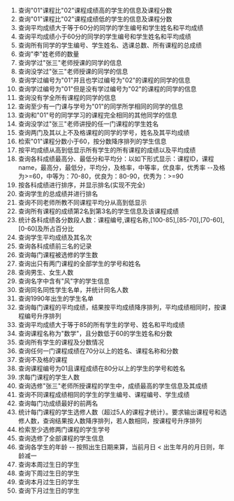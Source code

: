 1. 查询"01"课程比"02"课程成绩高的学生的信息及课程分数
2. 查询"01"课程比"02"课程成绩低的学生的信息及课程分数
3. 查询平均成绩大于等于60分的同学的学生编号和学生姓名和平均成绩
4. 查询平均成绩小于60分的同学的学生编号和学生姓名和平均成绩
5. 查询所有同学的学生编号、学生姓名、选课总数、所有课程的总成绩
6. 查询"李"姓老师的数量 
7. 查询学过"张三"老师授课的同学的信息 
8. 查询没学过"张三"老师授课的同学的信息 
9. 查询学过编号为"01"并且也学过编号为"02"的课程的同学的信息
10. 查询学过编号为"01"但是没有学过编号为"02"的课程的同学的信息
11. 查询没有学全所有课程的同学的信息
12. 查询至少有一门课与学号为"01"的同学所学相同的同学的信息 
13. 查询和"01"号的同学学习的课程完全相同的其他同学的信息 
14. 查询没学过"张三"老师讲授的任一门课程的学生姓名 
15. 查询两门及其以上不及格课程的同学的学号，姓名及其平均成绩 
16. 检索"01"课程分数小于60，按分数降序排列的学生信息
17. 按平均成绩从高到低显示所有学生的所有课程的成绩以及平均成绩
18. 查询各科成绩最高分、最低分和平均分：以如下形式显示：课程ID，课程name，最高分，最低分，平均分，及格率，中等率，优良率，优秀率
    --及格为>=60，中等为：70-80，优良为：80-90，优秀为：>=90
19. 按各科成绩进行排序，并显示排名(实现不完全)
20. 查询学生的总成绩并进行排名
21. 查询不同老师所教不同课程平均分从高到低显示 
22. 查询所有课程的成绩第2名到第3名的学生信息及该课程成绩
23. 统计各科成绩各分数段人数：课程编号,课程名称,[100-85],[85-70],[70-60],[0-60]及所占百分比
24. 查询学生平均成绩及其名次 
25. 查询各科成绩前三名的记录
26. 查询每门课程被选修的学生数 
27. 查询出只有两门课程的全部学生的学号和姓名 
28. 查询男生、女生人数
29. 查询名字中含有"风"字的学生信息
30. 查询同名同性学生名单，并统计同名人数 
31. 查询1990年出生的学生名单
32. 查询每门课程的平均成绩，结果按平均成绩降序排列，平均成绩相同时，按课程编号升序排列 
33. 查询平均成绩大于等于85的所有学生的学号、姓名和平均成绩 
34. 查询课程名称为"数学"，且分数低于60的学生姓名和分数 
35. 查询所有学生的课程及分数情况
36. 查询任何一门课程成绩在70分以上的姓名、课程名称和分数
37. 查询不及格的课程
38. 查询课程编号为01且课程成绩在80分以上的学生的学号和姓名
39. 求每门课程的学生人数 
40. 查询选修"张三"老师所授课程的学生中，成绩最高的学生信息及其成绩
41. 查询不同课程成绩相同的学生的学生编号、课程编号、学生成绩 
42. 查询每门功成绩最好的前两名 
43. 统计每门课程的学生选修人数（超过5人的课程才统计）。要求输出课程号和选修人数，查询结果按人数降序排列，若人数相同，按课程号升序排列 
44. 检索至少选修两门课程的学生学号 
45. 查询选修了全部课程的学生信息 
46. 查询各学生的年龄 -- 按照出生日期来算，当前月日 < 出生年月的月日则，年龄减一
47. 查询本周过生日的学生
48. 查询下周过生日的学生
49. 查询本月过生日的学生
50. 查询下月过生日的学生
